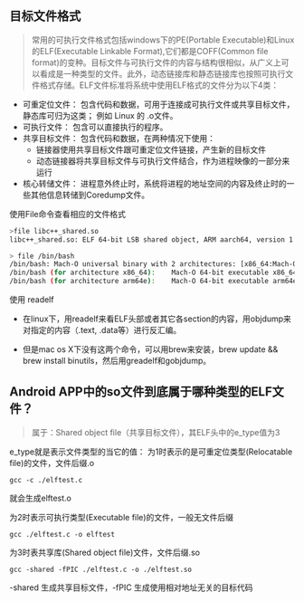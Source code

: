 ## 目标文件格式
> 常用的可执行文件格式包括windows下的PE(Portable Executable)和Linux的ELF(Executable Linkable Format),它们都是COFF(Common file format)的变种。目标文件与可执行文件的内容与结构很相似，从广义上可以看成是一种类型的文件。此外，动态链接库和静态链接库也按照可执行文件格式存储。ELF文件标准将系统中使用ELF格式的文件分为以下4类：

+ 可重定位文件： 包含代码和数据，可用于连接成可执行文件或共享目标文件，静态库可归为这类； 例如 Linux 的 .o文件。
+ 可执行文件： 包含可以直接执行的程序。
+ 共享目标文件： 包含代码和数据，在两种情况下使用：
  + 链接器使用共享目标文件跟可重定位文件链接，产生新的目标文件
  + 动态链接器将共享目标文件与可执行文件结合，作为进程映像的一部分来运行
+ 核心转储文件： 进程意外终止时，系统将进程的地址空间的内容及终止时的一些其他信息转储到Coredump文件。

使用File命令查看相应的文件格式
```Bash
>file libc++_shared.so 
libc++_shared.so: ELF 64-bit LSB shared object, ARM aarch64, version 1 (SYSV), dynamically linked, BuildID[sha1]=a777ae836b797ddfce8ce3564b3b5d6565a0ab08, with debug_info, not stripped

> file /bin/bash
/bin/bash: Mach-O universal binary with 2 architectures: [x86_64:Mach-O 64-bit executable x86_64] [arm64e:Mach-O 64-bit executable arm64e]
/bin/bash (for architecture x86_64):	Mach-O 64-bit executable x86_64
/bin/bash (for architecture arm64e):	Mach-O 64-bit executable arm64e
```

使用 readelf
+ 在linux下，用readelf来看ELF头部或者其它各section的内容，用objdump来对指定的内容（.text, .data等）进行反汇编。

+ 但是mac os X下没有这两个命令，可以用brew来安装，brew update && brew install binutils，然后用greadelf和gobjdump。


## Android APP中的so文件到底属于哪种类型的ELF文件？
> 属于：Shared object file（共享目标文件），其ELF头中的e_type值为3

e_type就是表示文件类型的当它的值：
为1时表示的是可重定位类型(Relocatable file)的文件，文件后缀.o
```
gcc -c ./elftest.c
```
就会生成elftest.o

为2时表示可执行类型(Executable file)的文件，一般无文件后缀
```
gcc ./elftest.c -o elftest
```
为3时表共享库(Shared object file)文件，文件后缀.so
```
gcc -shared -fPIC ./elftest.c -o ./elftest.so
```
-shared 生成共享目标文件，-fPIC 生成使用相对地址无关的目标代码